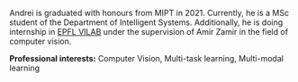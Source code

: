 Andrei is graduated with honours from MIPT in 2021.  Currently, he is a MSc student of the Department of Intelligent Systems.
Additionally, he is doing internship in [EPFL VILAB](https://vilab.epfl.ch/) under the supervision of Amir Zamir in the field of computer vision.

**Professional interests:** Computer Vision,  Multi-task learning,  Multi-modal learning

